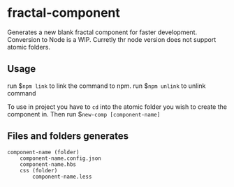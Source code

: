 # fractal-component
Generates a new blank fractal component for faster development. Conversion to Node is a WIP. Curretly thr node version does not support atomic folders. 

## Usage
run $`npm link` to link the command to npm.
run $`npm unlink` to unlink command

To use in project you have to `cd` into the atomic folder you wish to create the component in. Then run $`new-comp [component-name]` 

## Files and folders generates
```
component-name (folder)
    component-name.config.json
    component-name.hbs
    css (folder)
        component-name.less
```